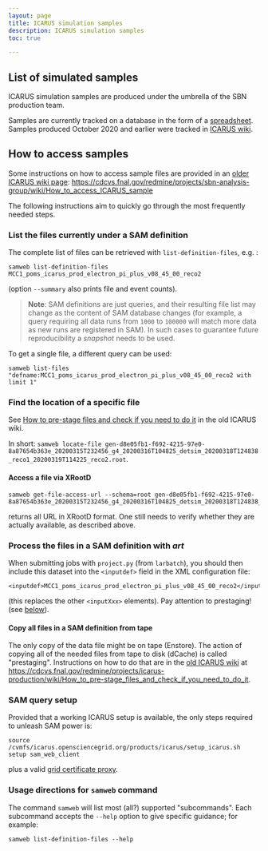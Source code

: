 ```yaml
---
layout: page
title: ICARUS simulation samples
description: ICARUS simulation samples
toc: true

---
```


List of simulated samples
--------------------------

ICARUS simulation samples are produced under the umbrella of the SBN production team.

Samples are currently tracked on a database in the form of a [spreadsheet][MCDB].
Samples produced October 2020 and earlier were tracked in [ICARUS wiki](https://cdcvs.fnal.gov/redmine/projects/icarus-production/wiki/Status_of_MC_Production).


How to access samples
----------------------

Some instructions on how to access sample files are provided in an [older ICARUS wiki page](https://cdcvs.fnal.gov/redmine/projects/sbn-analysis-group/wiki/How_to_access_ICARUS_sample):
<https://cdcvs.fnal.gov/redmine/projects/sbn-analysis-group/wiki/How_to_access_ICARUS_sample>

The following instructions aim to quickly go through the most frequently needed steps.

### List the files currently under a SAM definition #################################

The complete list of files can be retrieved with `list-definition-files`, e.g. :
```
samweb list-definition-files MCC1_poms_icarus_prod_electron_pi_plus_v08_45_00_reco2
```
(option `--summary` also prints file and event counts).

> **Note**: SAM definitions are just queries, and their resulting file list may change as  the content of SAM database changes
> (for example, a query requiring all data runs from `1000` to `100000` will match more data as new runs are registered in SAM).
> In such cases to guarantee future reproducibility a _snapshot_ needs to be used.

To get a single file, a different query can be used:
```
samweb list-files "defname:MCC1_poms_icarus_prod_electron_pi_plus_v08_45_00_reco2 with limit 1" 
```

### Find the location of a specific file ###########################################

See [How to pre-stage files and check if you need to do it](https://cdcvs.fnal.gov/redmine/projects/icarus-production/wiki/How_to_pre-stage_files_and_check_if_you_need_to_do_it) in the old ICARUS wiki.

In short: `samweb locate-file gen-d8e05fb1-f692-4215-97e0-8a87654b363e_20200315T232456_g4_20200316T104825_detsim_20200318T124838_reco1_20200319T114225_reco2.root`.

#### Access a file via XRootD

```
samweb get-file-access-url --schema=root gen-d8e05fb1-f692-4215-97e0-8a87654b363e_20200315T232456_g4_20200316T104825_detsim_20200318T124838_reco1_20200319T114225_reco2.root
```
returns all URL in XRootD format. One still needs to verify whether they are actually available, as described above.


### Process the files in a SAM definition with _art_ ###############################

When submitting jobs with `project.py` (from `larbatch`),
you should then include this dataset into the `<inputdef>` field in the XML configuration file:
```
<inputdef>MCC1_poms_icarus_prod_electron_pi_plus_v08_45_00_reco2</inputdef>
```
(this replaces the other `<inputXxx>` elements).
Pay attention to prestaging! (see [below](#copy-all-files-in-a-sam-definition-from-tape)).


#### Copy all files in a SAM definition from tape

The only copy of the data file might be on tape (Enstore).
The action of copying all of the needed files from tape to disk (dCache) is called "prestaging".
Instructions on how to do that are in the [old ICARUS wiki](https://cdcvs.fnal.gov/redmine/projects/icarus-production/wiki/How_to_pre-stage_files_and_check_if_you_need_to_do_it)
at https://cdcvs.fnal.gov/redmine/projects/icarus-production/wiki/How_to_pre-stage_files_and_check_if_you_need_to_do_it.



### SAM query setup ################################################################

Provided that a working ICARUS setup is available, the only steps required to unleash SAM power is:
    
    source /cvmfs/icarus.opensciencegrid.org/products/icarus/setup_icarus.sh
    setup sam_web_client
    
plus a valid [grid certificate proxy](../Get_a_certificate_proxy.md).


### Usage directions for `samweb` command

The command `samweb` will list most (all?) supported "subcommands".
Each subcommand accepts the `--help` option to give specific guidance; for example:
```
samweb list-definition-files --help
```



[MCDB]: https://docs.google.com/spreadsheets/d/17mFPGsP7gw4GRLSCwIL15QrtUnLVri_2k2Wjzhd6Ork
